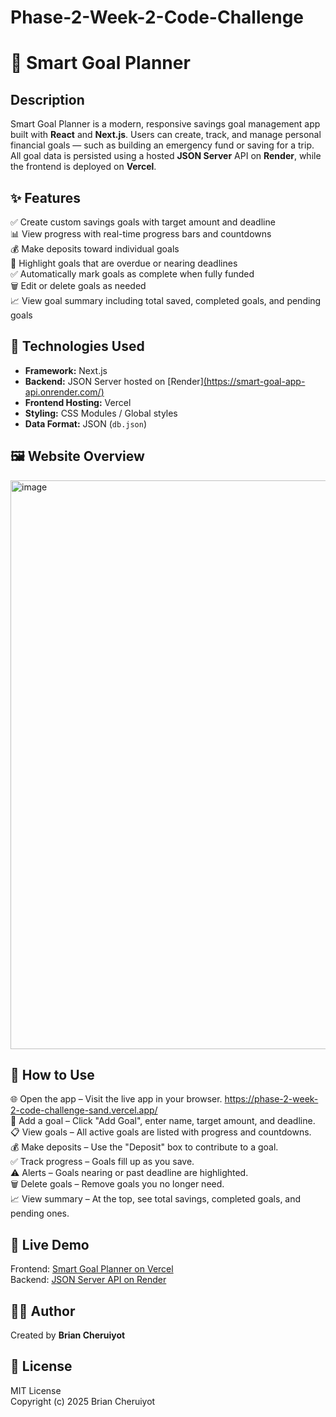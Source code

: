 # Phase-2-Week-2-Code-Challenge
# 🧠 Smart Goal Planner

## Description
Smart Goal Planner is a modern, responsive savings goal management app built with **React** and **Next.js**. Users can create, track, and manage personal financial goals — such as building an emergency fund or saving for a trip. All goal data is persisted using a hosted **JSON Server** API on **Render**, while the frontend is deployed on **Vercel**.



## ✨ Features
✅ Create custom savings goals with target amount and deadline  
📊 View progress with real-time progress bars and countdowns  
💰 Make deposits toward individual goals  
📅 Highlight goals that are overdue or nearing deadlines  
✅ Automatically mark goals as complete when fully funded  
🗑️ Edit or delete goals as needed  
📈 View goal summary including total saved, completed goals, and pending goals  



## 🧰 Technologies Used
- **Framework:** Next.js
- **Backend:** JSON Server hosted on [Render][(https://smart-goal-app-api.onrender.com/)](https://smart-goal-app-api.onrender.com)
- **Frontend Hosting:** Vercel 
- **Styling:** CSS Modules / Global styles
- **Data Format:** JSON (`db.json`)



## 🖼️ Website Overview
<img width="1903" height="910" alt="image" src="https://github.com/user-attachments/assets/aa88c99c-3c51-4f58-b32c-b4b9c132c2bb" />




## 📌 How to Use

🌐 Open the app – Visit the live app in your browser.  https://phase-2-week-2-code-challenge-sand.vercel.app/  
🔨 Add a goal – Click "Add Goal", enter name, target amount, and deadline.  
📋 View goals – All active goals are listed with progress and countdowns.  
💰 Make deposits – Use the "Deposit" box to contribute to a goal.  
✅ Track progress – Goals fill up as you save.  
⚠️ Alerts – Goals nearing or past deadline are highlighted.  
🗑️ Delete goals – Remove goals you no longer need.  
📈 View summary – At the top, see total savings, completed goals, and pending ones.



## 🔗 Live Demo
Frontend: [Smart Goal Planner on Vercel](https://phase-2-week-2-code-challenge-sand.vercel.app/)  
Backend: [JSON Server API on Render](https://smart-goal-app-api.onrender.com/goals)



## 👨‍💻 Author
Created by **Brian Cheruiyot**



## 📄 License
MIT License  
Copyright (c) 2025 Brian Cheruiyot
